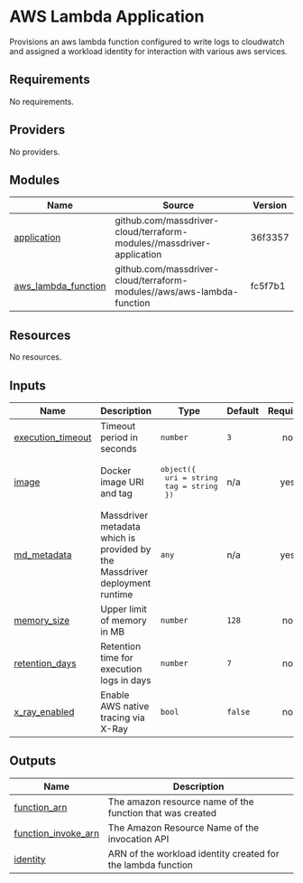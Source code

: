 # AWS Lambda Application

Provisions an aws lambda function configured to write logs to cloudwatch and assigned a workload identity for interaction with various aws services.

<!-- BEGINNING OF PRE-COMMIT-TERRAFORM DOCS HOOK -->
## Requirements

No requirements.

## Providers

No providers.

## Modules

| Name | Source | Version |
|------|--------|---------|
| <a name="module_application"></a> [application](#module\_application) | github.com/massdriver-cloud/terraform-modules//massdriver-application | 36f3357 |
| <a name="module_aws_lambda_function"></a> [aws\_lambda\_function](#module\_aws\_lambda\_function) | github.com/massdriver-cloud/terraform-modules//aws/aws-lambda-function | fc5f7b1 |

## Resources

No resources.

## Inputs

| Name | Description | Type | Default | Required |
|------|-------------|------|---------|:--------:|
| <a name="input_execution_timeout"></a> [execution\_timeout](#input\_execution\_timeout) | Timeout period in seconds | `number` | `3` | no |
| <a name="input_image"></a> [image](#input\_image) | Docker image URI and tag | <pre>object({<br>    uri = string<br>    tag = string<br>  })</pre> | n/a | yes |
| <a name="input_md_metadata"></a> [md\_metadata](#input\_md\_metadata) | Massdriver metadata which is provided by the Massdriver deployment runtime | `any` | n/a | yes |
| <a name="input_memory_size"></a> [memory\_size](#input\_memory\_size) | Upper limit of memory in MB | `number` | `128` | no |
| <a name="input_retention_days"></a> [retention\_days](#input\_retention\_days) | Retention time for execution logs in days | `number` | `7` | no |
| <a name="input_x_ray_enabled"></a> [x\_ray\_enabled](#input\_x\_ray\_enabled) | Enable AWS native tracing via X-Ray | `bool` | `false` | no |

## Outputs

| Name | Description |
|------|-------------|
| <a name="output_function_arn"></a> [function\_arn](#output\_function\_arn) | The amazon resource name of the function that was created |
| <a name="output_function_invoke_arn"></a> [function\_invoke\_arn](#output\_function\_invoke\_arn) | The Amazon Resource Name of the invocation API |
| <a name="output_identity"></a> [identity](#output\_identity) | ARN of the workload identity created for the lambda function |
<!-- END OF PRE-COMMIT-TERRAFORM DOCS HOOK -->
